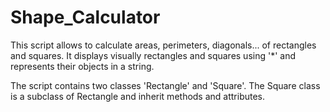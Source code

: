 # Shape_Calculator
This script allows to calculate areas, perimeters, diagonals... of rectangles and squares. It displays visually rectangles and squares using '*' and represents their objects in a string. 

The script contains two classes 'Rectangle' and 'Square'. The Square class is a subclass of Rectangle and inherit methods and attributes.
